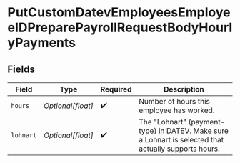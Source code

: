 # PutCustomDatevEmployeesEmployeeIDPreparePayrollRequestBodyHourlyPayments


## Fields

| Field                                                                                                | Type                                                                                                 | Required                                                                                             | Description                                                                                          |
| ---------------------------------------------------------------------------------------------------- | ---------------------------------------------------------------------------------------------------- | ---------------------------------------------------------------------------------------------------- | ---------------------------------------------------------------------------------------------------- |
| `hours`                                                                                              | *Optional[float]*                                                                                    | :heavy_check_mark:                                                                                   | Number of hours this employee has worked.                                                            |
| `lohnart`                                                                                            | *Optional[float]*                                                                                    | :heavy_check_mark:                                                                                   | The "Lohnart" (payment-type) in DATEV. Make sure a Lohnart is selected that actually supports hours. |